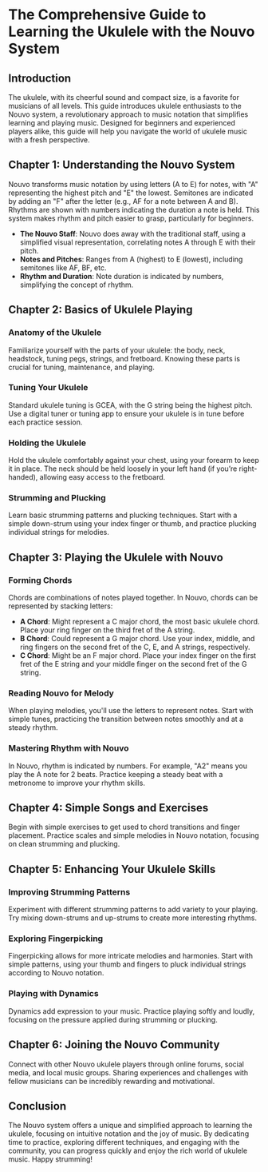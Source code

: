 # The Comprehensive Guide to Learning the Ukulele with the Nouvo System

## Introduction

The ukulele, with its cheerful sound and compact size, is a favorite for musicians of all levels. This guide introduces ukulele enthusiasts to the Nouvo system, a revolutionary approach to music notation that simplifies learning and playing music. Designed for beginners and experienced players alike, this guide will help you navigate the world of ukulele music with a fresh perspective.

## Chapter 1: Understanding the Nouvo System

Nouvo transforms music notation by using letters (A to E) for notes, with "A" representing the highest pitch and "E" the lowest. Semitones are indicated by adding an "F" after the letter (e.g., AF for a note between A and B). Rhythms are shown with numbers indicating the duration a note is held. This system makes rhythm and pitch easier to grasp, particularly for beginners.

- **The Nouvo Staff**: Nouvo does away with the traditional staff, using a simplified visual representation, correlating notes A through E with their pitch.
- **Notes and Pitches**: Ranges from A (highest) to E (lowest), including semitones like AF, BF, etc.
- **Rhythm and Duration**: Note duration is indicated by numbers, simplifying the concept of rhythm.

## Chapter 2: Basics of Ukulele Playing

### Anatomy of the Ukulele

Familiarize yourself with the parts of your ukulele: the body, neck, headstock, tuning pegs, strings, and fretboard. Knowing these parts is crucial for tuning, maintenance, and playing.

### Tuning Your Ukulele

Standard ukulele tuning is GCEA, with the G string being the highest pitch. Use a digital tuner or tuning app to ensure your ukulele is in tune before each practice session.

### Holding the Ukulele

Hold the ukulele comfortably against your chest, using your forearm to keep it in place. The neck should be held loosely in your left hand (if you’re right-handed), allowing easy access to the fretboard.

### Strumming and Plucking

Learn basic strumming patterns and plucking techniques. Start with a simple down-strum using your index finger or thumb, and practice plucking individual strings for melodies.

## Chapter 3: Playing the Ukulele with Nouvo

### Forming Chords

Chords are combinations of notes played together. In Nouvo, chords can be represented by stacking letters:

- **A Chord**: Might represent a C major chord, the most basic ukulele chord. Place your ring finger on the third fret of the A string.
- **B Chord**: Could represent a G major chord. Use your index, middle, and ring fingers on the second fret of the C, E, and A strings, respectively.
- **C Chord**: Might be an F major chord. Place your index finger on the first fret of the E string and your middle finger on the second fret of the G string.

### Reading Nouvo for Melody

When playing melodies, you'll use the letters to represent notes. Start with simple tunes, practicing the transition between notes smoothly and at a steady rhythm.

### Mastering Rhythm with Nouvo

In Nouvo, rhythm is indicated by numbers. For example, "A2" means you play the A note for 2 beats. Practice keeping a steady beat with a metronome to improve your rhythm skills.

## Chapter 4: Simple Songs and Exercises

Begin with simple exercises to get used to chord transitions and finger placement. Practice scales and simple melodies in Nouvo notation, focusing on clean strumming and plucking.

## Chapter 5: Enhancing Your Ukulele Skills

### Improving Strumming Patterns

Experiment with different strumming patterns to add variety to your playing. Try mixing down-strums and up-strums to create more interesting rhythms.

### Exploring Fingerpicking

Fingerpicking allows for more intricate melodies and harmonies. Start with simple patterns, using your thumb and fingers to pluck individual strings according to Nouvo notation.

### Playing with Dynamics

Dynamics add expression to your music. Practice playing softly and loudly, focusing on the pressure applied during strumming or plucking.

## Chapter 6: Joining the Nouvo Community

Connect with other Nouvo ukulele players through online forums, social media, and local music groups. Sharing experiences and challenges with fellow musicians can be incredibly rewarding and motivational.

## Conclusion

The Nouvo system offers a unique and simplified approach to learning the ukulele, focusing on intuitive notation and the joy of music. By dedicating time to practice, exploring different techniques, and engaging with the community, you can progress quickly and enjoy the rich world of ukulele music. Happy strumming!
